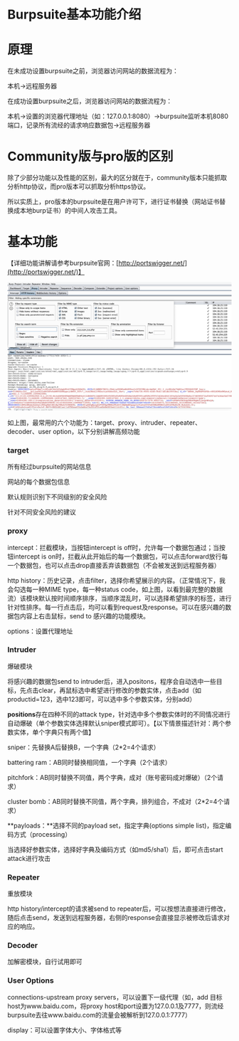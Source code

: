 # Burpsuite基本功能介绍

# 原理

在未成功设置burpsuite之前，浏览器访问网站的数据流程为：

本机→远程服务器

在成功设置burpsuite之后，浏览器访问网站的数据流程为：

本机→设置的浏览器代理地址（如：127.0.0.1:8080）→burpsuite监听本机8080端口，记录所有流经的请求响应数据包→远程服务器

# Community版与pro版的区别

除了少部分功能以及性能的区别，最大的区分就在于，community版本只能抓取分析http协议，而pro版本可以抓取分析https协议。

所以实质上，pro版本的burpsuite是在用户许可下，进行证书替换（网站证书替换成本地burp证书）的中间人攻击工具。

# 基本功能

【详细功能讲解请参考burpsuite官网：[http://portswigger.net/](http://portswigger.net/)】

![Burpsuite%E5%9F%BA%E6%9C%AC%E5%8A%9F%E8%83%BD%E4%BB%8B%E7%BB%8D%20ad08a490531544e2877b0929466c2781/Untitled.png](Burpsuite%E5%9F%BA%E6%9C%AC%E5%8A%9F%E8%83%BD%E4%BB%8B%E7%BB%8D%20ad08a490531544e2877b0929466c2781/Untitled.png)

如上图，最常用的六个功能为：target、proxy、intruder、repeater、decoder、user option，以下分别讲解高频功能

### target

所有经过burpsuite的网站信息

网站的每个数据包信息

默认规则识别下不同级别的安全风险

针对不同安全风险的建议

### proxy

intercept：拦截模块，当按钮intercept is off时，允许每一个数据包通过；当按钮intercept is on时，拦截从此开始后的每一个数据包，可以点击forward放行每一个数据包，也可以点击drop直接丢弃该数据包（不会被发送到远程服务器）

http history：历史记录，点击filter，选择你希望展示的内容。（正常情况下，我会勾选每一种MIME type，每一种status code，如上图，以看到最完整的数据流）该模块默认按时间顺序排序，当顺序混乱时，可以选择希望排序的标签，进行针对性排序。每一行点击后，均可以看到request及response。可以在感兴趣的数据包内容上右击鼠标，send to 感兴趣的功能模块。

options：设置代理地址

### Intruder

爆破模块

将感兴趣的数据包send to intruder后，进入positons，程序会自动选中一些目标，先点击clear，再鼠标选中希望进行修改的参数实体，点击add（如productid=123，选中123即可，可以选中多个参数实体，分别add）

**positions**存在四种不同的attack type，针对选中多个参数实体时的不同情况进行自动爆破（单个参数实体选择默认sniper模式即可）。【以下情景描述针对：两个参数实体，单个字典只有两个值】

sniper：先替换A后替换B，一个字典（2*2=4个请求）

battering ram：AB同时替换相同值，一个字典（2个请求）

pitchfork：AB同时替换不同值，两个字典，成对（账号密码成对爆破）（2个请求）

cluster bomb：AB同时替换不同值，两个字典，排列组合，不成对（2*2=4个请求）

**payloads：**选择不同的payload set，指定字典(options simple list)，指定编码方式（processing）

当选择好参数实体，选择好字典及编码方式（如md5/sha1）后，即可点击start attack进行攻击

### Repeater

重放模块

http history/intercept的请求被send to repeater后，可以按想法直接进行修改，随后点击send，发送到远程服务器，右侧的response会直接显示被修改后请求对应的响应。

### Decoder

加解密模块，自行试用即可

### User Options

connections-upstream proxy servers，可以设置下一级代理（如，add 目标host为www.baidu.com，将proxy host和port设置为127.0.0.1及7777，则流经burpsuite去往www.baidu.com的流量会被解析到127.0.0.1:7777）

display：可以设置字体大小、字体格式等